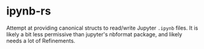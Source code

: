 # ipynb-rs

Attempt at providing canonical structs to read/write Jupyter `.ipynb` files. It
is likely a bit less permissive than jupyter's nbformat package, and likely
needs a lot of Refinements.

